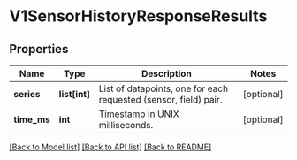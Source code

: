 # V1SensorHistoryResponseResults

## Properties
Name | Type | Description | Notes
------------ | ------------- | ------------- | -------------
**series** | **list[int]** | List of datapoints, one for each requested (sensor, field) pair. | [optional] 
**time_ms** | **int** | Timestamp in UNIX milliseconds. | [optional] 

[[Back to Model list]](../README.md#documentation-for-models) [[Back to API list]](../README.md#documentation-for-api-endpoints) [[Back to README]](../README.md)


